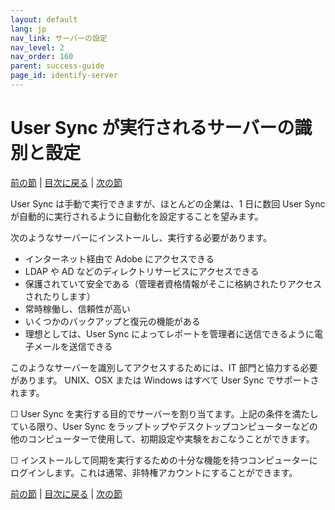 ```yaml
---
layout: default
lang: jp
nav_link: サーバーの設定
nav_level: 2
nav_order: 160
parent: success-guide
page_id: identify-server
---
```


# User Sync が実行されるサーバーの識別と設定

[前の節](setup_adobeio.md) \| [目次に戻る](index.md) \|  [次の節](install_sync.md)


User Sync は手動で実行できますが、ほとんどの企業は、1 日に数回 User Sync が自動的に実行されるように自動化を設定することを望みます。

次のようなサーバーにインストールし、実行する必要があります。

  - インターネット経由で Adobe にアクセスできる
  - LDAP や AD などのディレクトリサービスにアクセスできる
  - 保護されていて安全である（管理者資格情報がそこに格納されたりアクセスされたりします）
  - 常時稼働し、信頼性が高い
  - いくつかのバックアップと復元の機能がある
  - 理想としては、User Sync によってレポートを管理者に送信できるように電子メールを送信できる

このようなサーバーを識別してアクセスするためには、IT 部門と協力する必要があります。
UNIX、OSX または Windows はすべて User Sync でサポートされます。

&#9744; User Sync を実行する目的でサーバーを割り当てます。上記の条件を満たしている限り、User Sync をラップトップやデスクトップコンピューターなどの他のコンピューターで使用して、初期設定や実験をおこなうことができます。

&#9744; インストールして同期を実行するための十分な機能を持つコンピューターにログインします。これは通常、非特権アカウントにすることができます。




[前の節](setup_adobeio.md) \| [目次に戻る](index.md) \|  [次の節](install_sync.md)

